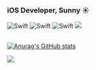 ### iOS Developer, Sunny ☀️
![Swift](https://img.shields.io/badge/swift-F54A2A?style=for-the-badge&logo=swift&logoColor=white)
![Swift](https://img.shields.io/badge/Xcode-147EFB?style=for-the-badge&logo=Xcode&logoColor=white)
![Swift](https://img.shields.io/badge/iOS-000000?style=for-the-badge&logo=iOS&logoColor=white)
<a href="sunsunny1230@gmail.com" target="_blank"><img src="https://img.shields.io/badge/sunsunny1230@gmail.com-7B68EE?style=for-the-badge&logo=Mailgun&logoColor=white"/>
 ##

 ![Anurag's GitHub stats](https://github-readme-stats.vercel.app/api?username=SunnnySong&show_icons=true&theme=buefy)
 
 <img src="https://github-readme-stats.vercel.app/api/top-langs/?username=SunnnySong&layout=compact&theme=buefy"/>
